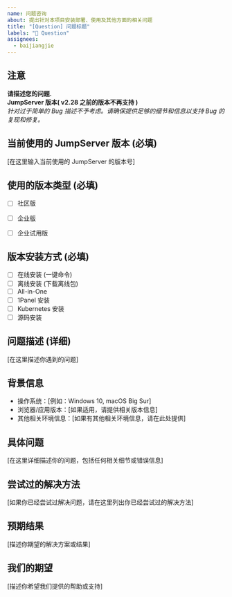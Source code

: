 ```yaml
---
name: 问题咨询
about: 提出针对本项目安装部署、使用及其他方面的相关问题
title: "[Question] 问题标题"
labels: "🤔 Question"
assignees: 
  - baijiangjie
---
```

## 注意
**请描述您的问题.** <br>
**JumpServer 版本( v2.28 之前的版本不再支持 )** <br>
_针对过于简单的 Bug 描述不予考虑。请确保提供足够的细节和信息以支持 Bug 的复现和修复。_

## 当前使用的 JumpServer 版本 (必填)
[在这里输入当前使用的 JumpServer 的版本号]

## 使用的版本类型 (必填)
- [ ] 社区版
- [ ] 企业版
- [ ] 企业试用版


## 版本安装方式 (必填)
- [ ] 在线安装 (一键命令)
- [ ] 离线安装 (下载离线包)
- [ ] All-in-One
- [ ] 1Panel 安装
- [ ] Kubernetes 安装
- [ ] 源码安装

## 问题描述 (详细)
[在这里描述你遇到的问题]

## 背景信息
- 操作系统：[例如：Windows 10, macOS Big Sur]
- 浏览器/应用版本：[如果适用，请提供相关版本信息]
- 其他相关环境信息：[如果有其他相关环境信息，请在此处提供]

## 具体问题
[在这里详细描述你的问题，包括任何相关细节或错误信息]

## 尝试过的解决方法
[如果你已经尝试过解决问题，请在这里列出你已经尝试过的解决方法]

## 预期结果
[描述你期望的解决方案或结果]

## 我们的期望
[描述你希望我们提供的帮助或支持]


